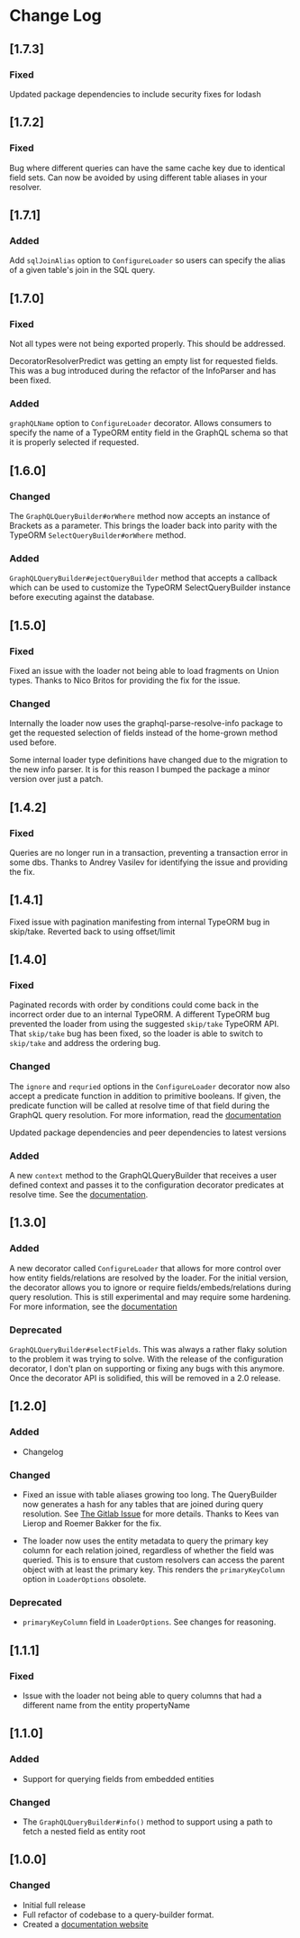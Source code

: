 # Change Log

## [1.7.3]

### Fixed

Updated package dependencies to include security fixes for lodash

## [1.7.2]

### Fixed

Bug where different queries can have the same cache key due to identical field sets.
Can now be avoided by using different table aliases in your resolver.

## [1.7.1]

### Added

Add `sqlJoinAlias` option to `ConfigureLoader` so users can specify the alias of a given table's join in the SQL query. 

## [1.7.0]

### Fixed

Not all types were not being exported properly. This should be addressed.

DecoratorResolverPredict was getting an empty list for requested fields. This was a bug introduced during the refactor of the InfoParser and has been fixed.

### Added

`graphQLName` option to `ConfigureLoader` decorator. Allows consumers to specify the name of a TypeORM
entity field in the GraphQL schema so that it is properly selected if requested.

## [1.6.0]

### Changed

The `GraphQLQueryBuilder#orWhere` method now accepts an instance of Brackets as a parameter. This brings the loader back into parity with the TypeORM `SelectQueryBuilder#orWhere` method.

### Added

`GraphQLQueryBuilder#ejectQueryBuilder` method that accepts a callback which can be used to customize the TypeORM SelectQueryBuilder instance before executing against the database.

## [1.5.0]

### Fixed 
Fixed an issue with the loader not being able to load fragments on Union types. Thanks to Nico Britos for providing the fix for the issue.

### Changed
Internally the loader now uses the graphql-parse-resolve-info package to get the requested selection of
fields instead of the home-grown method used before. 

Some internal loader type definitions have changed due to the migration to the new info parser. It is for this reason I bumped the package a minor version over just a patch. 

## [1.4.2]

### Fixed

Queries are no longer run in a transaction, preventing a transaction error in some dbs. Thanks to Andrey Vasilev for identifying the issue and providing the fix. 

## [1.4.1]

Fixed issue with pagination manifesting from internal TypeORM bug in skip/take. Reverted back to using offset/limit

## [1.4.0]

### Fixed

Paginated records with order by conditions could come back in the incorrect order due to an internal TypeORM. A different TypeORM bug prevented the loader from using the suggested `skip/take` TypeORM API. That `skip/take` bug has been fixed, so the loader is able to switch to `skip/take` and address the ordering bug. 

### Changed

The `ignore` and `requried` options in the `ConfigureLoader` decorator now also accept a predicate function in addition to primitive booleans. If given, the predicate function will be called at resolve time of that field during the GraphQL query resolution. For more information, read the [documentation](https://gql-loader.bmuller.net/globals.html#fieldconfigurationpredicate)

Updated package dependencies and peer dependencies to latest versions


### Added

A new `context` method to the GraphQLQueryBuilder that receives a user defined context and passes it to the configuration decorator predicates at resolve time. See the [documentation](https://gql-loader.bmuller.net/classes/graphqlquerybuilder.html#context).

## [1.3.0]

### Added
A new decorator called `ConfigureLoader` that allows for more control over how entity fields/relations are resolved by the loader. For the initial version, the decorator allows you to ignore or require fields/embeds/relations during query resolution. This is still experimental and may require some hardening. For more information, see the [documentation](https://gql-loader.bmuller.net/globals.html#configureloader)

### Deprecated

`GraphQLQueryBuilder#selectFields`. This was always a rather flaky solution to the problem it was trying to solve. With the release of the configuration decorator, I don't plan on supporting or fixing any bugs with this anymore. Once the decorator API is solidified, this will be removed in a 2.0 release. 

## [1.2.0]

### Added

* Changelog

### Changed

* Fixed an issue with table aliases growing too long. The QueryBuilder now generates a hash for any tables that are joined during query resolution. See [The Gitlab Issue](https://gitlab.com/Mando75/typeorm-graphql-loader/-/issues/7) for more details. Thanks to Kees van Lierop and Roemer Bakker for the fix. 

* The loader now uses the entity metadata to query the primary key column for each relation joined, regardless of whether the field was queried. This is to ensure that custom resolvers can access the parent object with at least the primary key. This renders the `primaryKeyColumn` option in `LoaderOptions` obsolete.

### Deprecated

* `primaryKeyColumn` field in `LoaderOptions`. See changes for reasoning.


## [1.1.1]

### Fixed

* Issue with the loader not being able to query columns that had a different name from the entity propertyName

## [1.1.0]

### Added

* Support for querying fields from embedded entities

### Changed

* The `GraphQLQueryBuilder#info()` method to support using a path to fetch a nested field as entity root

## [1.0.0]

### Changed
* Initial full release
* Full refactor of codebase to a query-builder format. 
* Created a [documentation website](https://gql-loader.bmuller.net)


